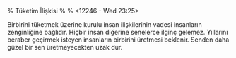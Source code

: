 % Tüketim İlişkisi
% 
% <12246 - Wed 23:25>

Birbirini tüketmek üzerine kurulu insan ilişkilerinin vadesi
insanların zenginliğine bağlıdır. Hiçbir insan diğerine senelerce
ilginç gelemez. Yıllarını beraber geçirmek isteyen insanların
birbirini üretmesi beklenir. Senden daha güzel bir sen üretmeyecekten
uzak dur. 
